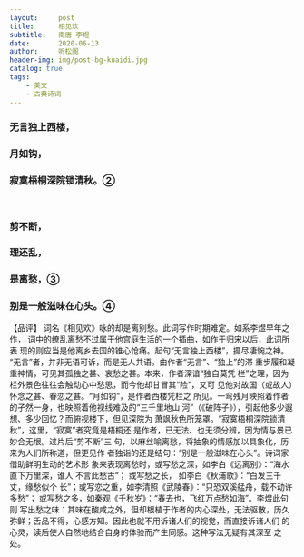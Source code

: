 ```yaml
---
layout:     post
title:      相见欢
subtitle:   南唐 李煜
date:       2020-06-13
author:     听松阁
header-img: img/post-bg-kuaidi.jpg
catalog: true
tags:
    - 美文
    - 古典诗词
---
```



### 无言独上西楼， 
### 月如钩， 
### 寂寞梧桐深院锁清秋。② 
&nbsp;
### 剪不断， 
### 理还乱， 
### 是离愁，③ 
### 别是一般滋味在心头。④  



【品评】 
词名《相见欢》咏的却是离别愁。此词写作时期难定。如系李煜早年之作， 
词中的缭乱离愁不过属于他宫庭生活的一个插曲，如作于归宋以后，此词所表 
现的则应当是他离乡去国的锥心怆痛。起句“无言独上西楼”，摄尽凄惋之神。 
“无言”者，并非无语可诉，而是无人共语。由作者“无言”、“独上”的滞 
重步履和凝重神情，可见其孤独之甚、哀愁之甚。本来，作者深谙“独自莫凭 
栏”之理，因为栏外景色往往会触动心中愁思，而今他却甘冒其“险”，又可 
见他对故国（或故人）怀念之甚、眷恋之甚。“月如钩”，是作者西楼凭栏之 
所见。一弯残月映照着作者的孑然一身，也映照着他视线难及的“三千里地山 
河”（《破阵子》），引起他多少遐想、多少回忆？而俯视楼下，但见深院为 
萧飒秋色所笼罩。“寂寞梧桐深院锁清秋”，这里，“寂寞”者究竟是梧桐还 
是作者，已无法、也无须分辨，因为情与景已妙合无垠。过片后“剪不断”三 
句，以麻丝喻离愁，将抽象的情感加以具象化，历来为人们所称道，但更见作 
者独诣的还是结句：“别是一般滋味在心头”。诗词家借助鲜明生动的艺术形 
象来表现离愁时，或写愁之深，如李白《远离别》：“海水直下万里深，谁人 
不言此愁古”； 或写愁之长， 如李白《秋浦歌》：“白发三千丈，缘愁似个 
长”；或写恋之重，如李清照《武陵春》：“只恐双溪艋舟，载不动许多愁”； 
或写愁之多，如秦观《千秋岁》：“春去也，飞红万点愁如海”。李煜此句则 
写出愁之味：其味在酸咸之外，但却根植于作者的内心深处，无法驱散，历久 
弥鲜；舌品不得，心感方知。因此也就不用诉诸人们的视觉，而直接诉诸人们 
的心灵，读后使人自然地结合自身的体验而产生同感。这种写法无疑有其深至 
之处。 

